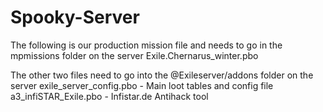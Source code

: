 # Spooky-Server
The following is our production mission file and needs to go in the mpmissions folder on the server
Exile.Chernarus_winter.pbo

The other two files need to go into the @Exileserver/addons folder on the server
exile_server_config.pbo - Main loot tables and config file
a3_infiSTAR_Exile.pbo - Infistar.de Antihack tool
